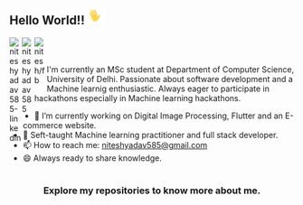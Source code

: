 ## Hello World!! <img src="https://github.com/nitesh585/nitesh585/blob/main/gifs/HI.gif" width="30px"></h2>

<a href="https://www.linkedin.com/in/niteshyadav585/">
  <img align="left" alt="niteshyadav585-linkedin" width="22px" src="https://cdn.jsdelivr.net/npm/simple-icons@v3/icons/linkedin.svg" />
</a>
<a href="https://www.instagram.com/niteshyadav585/">
  <img align="left" alt="niteshyadav585" width="22px" src="https://cdn.jsdelivr.net/npm/simple-icons@v3/icons/instagram.svg" />
</a>
<a href="https://www.facebook.com/niteshy585">
  <img align="left" alt="nitesh/fb" width="22px" src="https://cdn.jsdelivr.net/npm/simple-icons@v3/icons/facebook.svg" />
</a>
<br />
<br>

I'm currently an MSc student at Department of Computer Science, University of Delhi. Passionate about software development and a Machine learnig enthusiastic. Always eager to participate in hackathons especially in Machine learning hackathons.
<br />

- 🔭 I’m currently working on Digital Image Processing, Flutter and an E-commerce website.
- 🔭 Seft-taught Machine learning practitioner and full stack developer.
- 📫 How to reach me: niteshyadav585@gmail.com
- 😄 Always ready to share knowledge.

#
<div align="center">

### Explore my repositories to know more about me.

</div>
